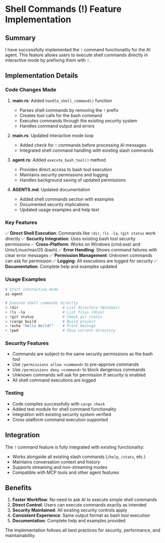 # Shell Commands (!) Feature Implementation

## Summary

I have successfully implemented the `!` command functionality for the AI agent. This feature allows users to execute shell commands directly in interactive mode by prefixing them with `!`.

## Implementation Details

### Code Changes Made

1. **main.rs**: Added `handle_shell_command()` function
   - Parses shell commands by removing the `!` prefix
   - Creates tool calls for the bash command
   - Executes commands through the existing security system
   - Handles command output and errors

2. **main.rs**: Updated interactive mode loop
   - Added check for `!` commands before processing AI messages
   - Integrated shell command handling with existing slash commands

3. **agent.rs**: Added `execute_bash_tool()` method
   - Provides direct access to bash tool execution
   - Maintains security permissions and logging
   - Handles background saving of updated permissions

4. **AGENTS.md**: Updated documentation
   - Added shell commands section with examples
   - Documented security implications
   - Updated usage examples and help text

### Key Features

✅ **Direct Shell Execution**: Commands like `!dir`, `!ls -la`, `!git status` work directly
✅ **Security Integration**: Uses existing bash tool security permissions
✅ **Cross-Platform**: Works on Windows (cmd.exe) and Unix/Linux/macOS (bash)
✅ **Error Handling**: Shows command failures with clear error messages
✅ **Permission Management**: Unknown commands can ask for permission
✅ **Logging**: All executions are logged for security
✅ **Documentation**: Complete help and examples updated

### Usage Examples

```bash
# Start interactive mode
ai-agent

# Execute shell commands directly
> !dir                    # List directory (Windows)
> !ls -la                 # List files (Unix)
> !git status             # Check git status
> !cargo build            # Build project
> !echo "Hello World!"    # Print message
> !pwd                    # Show current directory
```

### Security Features

- Commands are subject to the same security permissions as the bash tool
- Use `/permissions allow <command>` to pre-approve commands
- Use `/permissions deny <command>` to block dangerous commands
- Unknown commands will ask for permission if security is enabled
- All shell command executions are logged

### Testing

- Code compiles successfully with `cargo check`
- Added test module for shell command functionality
- Integration with existing security system verified
- Cross-platform command execution supported

## Integration

The `!` command feature is fully integrated with existing functionality:
- Works alongside all existing slash commands (`/help`, `/stats`, etc.)
- Maintains conversation context and history
- Supports streaming and non-streaming modes
- Compatible with MCP tools and other agent features

## Benefits

1. **Faster Workflow**: No need to ask AI to execute simple shell commands
2. **Direct Control**: Users can execute commands exactly as intended
3. **Security Maintained**: All existing security controls apply
4. **Consistent Experience**: Same output format as bash tool execution
5. **Documentation**: Complete help and examples provided

The implementation follows all best practices for security, performance, and maintainability.